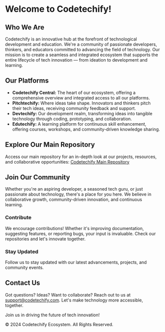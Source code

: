 # Welcome to Codetechify!

## Who We Are
Codetechify is an innovative hub at the forefront of technological development and education. We're a community of passionate developers, thinkers, and educators committed to advancing the field of technology. Our mission is to create a seamless and integrated ecosystem that supports the entire lifecycle of tech innovation — from ideation to development and learning.

## Our Platforms
- **Codetechify Central:** The heart of our ecosystem, offering a comprehensive overview and integrated access to all our platforms.
- **Pitchtechify:** Where ideas take shape. Innovators and thinkers pitch their tech ideas, receiving community feedback and support.
- **Devtechify:** Our development realm, transforming ideas into tangible technology through coding, prototyping, and collaboration.
- **Edutechify:** A learning platform for continuous skill enhancement, offering courses, workshops, and community-driven knowledge sharing.

## Explore Our Main Repository
Access our main repository for an in-depth look at our projects, resources, and collaborative opportunities: [Codetechify Main Repository](https://github.com/Codetechify-repo)

## Join Our Community
Whether you're an aspiring developer, a seasoned tech guru, or just passionate about technology, there's a place for you here. We believe in collaborative growth, community-driven innovation, and continuous learning. 

### Contribute
We encourage contributions! Whether it's improving documentation, suggesting features, or reporting bugs, your input is invaluable. Check our repositories and let's innovate together.

### Stay Updated
Follow us to stay updated with our latest advancements, projects, and community events. 

## Contact Us
Got questions? Ideas? Want to collaborate? Reach out to us at [support@codetechify.com](mailto:support@codetechify.com). Let's make technology more accessible, together.

Join us in driving the future of tech innovation!

© 2024 Codetechify Ecosystem. All Rights Reserved.
